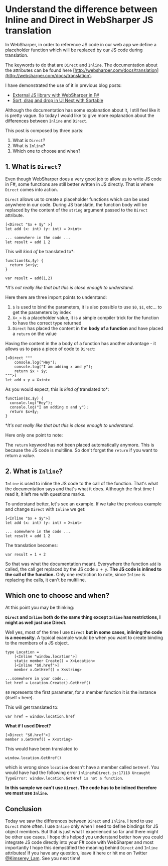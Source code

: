 # Understand the difference between Inline and Direct in WebSharper JS translation

In WebSharper, in order to reference JS code in our web app we define a placeholder function which will be replaced by our JS code during translation.

The keywords to do that are `Direct` and `Inline`.
The documentation about the attributes can be found here [http://websharper.com/docs/translation](http://websharper.com/docs/translation).

I have demonstrated the use of it in previous blog posts:
 - [External JS library with WebSharper in F#](https://kimsereyblog.blogspot.co.uk/2016/01/external-js-library-with-websharper-in-f.html)
 - [Sort, drag and drop in UI Next with Sortable](https://kimsereyblog.blogspot.co.uk/2016/04/drag-and-drop-and-sortable-in-ui-next.html)

Although the documentation has some explanation about it, I still feel like it is pretty vague. 
So today I would like to give more explanation about the differences between `Inline` and `Direct`.

This post is composed by three parts:

1. What is `Direct`?
2. What is `Inline`?
3. Which one to choose and when?

## 1. What is `Direct`?

Even though WebSharper does a very good job to allow us to write JS code in F#,
some functions are still better written in JS directly.
That is where `Direct` comes into action.

`Direct` allows us to create a placeholder functions which can be used anywhere in our code.
During JS translatin, the function body will be replaced by the content of the `string` argument passed to the `Direct` attribute.

```
[<Direct "$x + $y" >]
let add (x: int) (y: int) = X<int>

... somewhere in the code ...
let result = add 1 2
```

This will _kind of_ be translated to*:
```
function($x,$y) {
  return $x+$y;
}

var result = add(1,2)
```
*_It's not really like that but this is close enough to understand._

Here there are three import points to understand:
1. `$` is used to bind the parameters, it is also possible to use `$0`, `$1`, etc... to get the parameters by index
2. `X<_>` is a placeholder value, it is a simple compiler trick for the function to have the correct type returned
3. `Direct` has placed the content in the __body of a function__ and have placed a `return` on the value

Having the content in the a body of a function has another advantage - it allows us to pass a piece of code to `Direct`:

```
[<Direct """
    console.log("Hey");
    console.log("I am adding x and y");
    return $x + $y;
""">]
let add x y = X<int>
```

As you would expect, this is _kind of_ translated to*:
```
function($x,$y) {
  console.log("Hey");
  console.log("I am adding x and y");
  return $x+$y;
}
```
*_It's not really like that but this is close enough to understand._

Here only one point to note:

The `return` keyword has not been placed automatically anymore. This is because the JS code is multiline.
So don't forget the `return` if you want to return a value.

## 2. What is `Inline`?

`Inline` is used to inline the JS code to the call of the function.
That's what the documentation says and that's what it does.
Although the first time I read it, it left me with questions marks.

To understand better, let's see an example.
If we take the previous example and change `Direct` with `Inline` we get:

```
[<Inline "$x + $y">]
let add (x: int) (y: int) = X<int>

... somewhere in the code ...
let result = add 1 2
```
The translation becomes:
```
var result = 1 + 2
```

So that was what the documentation meant.
Everywhere the function `add` is called, the call get replaced by the JS code `x + y`.
__The JS code is inlined to the call of the function.__
Only one restriction to note, since `Inline` is replacing the calls, it can't be multiline.

## Which one to choose and when?

At this point you may be thinking:

__`Direct` and `Inline` both do the same thing except `Inline` has restrictions, I might as well just use Direct.__

Well yes, most of the time I use `Direct` __but in some cases, inlining the code is a necessity__.
A typical example would be when you want to create binding to the members of a JS object.

```
type Location =
    [<Inline "window.location">]
    static member Create() = X<Location>
    [<Inline "$0.href">]
    member x.GetHref() = X<string>

...somewhere in your code...
let href = Location.Create().GetHref()
```
`$0` represents the first parameter, for a member function it is the instance (itself `x` here).

This will get translated to: 
```
var href = window.location.href
```

__What if I used Direct?__

```
[<Direct "$0.href">]
member x.GetHref() = X<string>
```
This would have been translated to
```
window.location.GetHref()
```
which is wrong since `location` doesn't have a member called `GetHref`. You would have had the following error `InlineVsDirect.js:17118 Uncaught TypeError: window.location.GetHref is not a function`.

__In this sample we can't use `Direct`. The code has to be inlined therefore we must use `Inline`.__

## Conclusion

Today we saw the differences between `Direct` and `Inline`.
I tend to use `Direct` more often. I use `Inline` only when I need to define bindings for JS object members. 
But that is just what I experienced so far and there might be other use cases.
I hope this helped you understand better how you could integrate JS code directly into your F# code with WebSharper and
most importantly I hope this demystified the meaning behind `Direct` and `Inline` attributes!
If you have any question, leave it here or hit me on Twitter [@Kimserey_Lam](https://twitter.com/Kimserey_Lam). See you next time!
